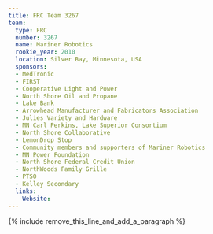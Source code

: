 ```yaml
---
title: FRC Team 3267
team:
  type: FRC
  number: 3267
  name: Mariner Robotics
  rookie_year: 2010
  location: Silver Bay, Minnesota, USA
  sponsors:
  - MedTronic
  - FIRST
  - Cooperative Light and Power
  - North Shore Oil and Propane
  - Lake Bank
  - Arrowhead Manufacturer and Fabricators Association
  - Julies Variety and Hardware
  - MN Carl Perkins, Lake Superior Consortium
  - North Shore Collaborative
  - LemonDrop Stop
  - Community members and supporters of Mariner Robotics
  - MN Power Foundation
  - North Shore Federal Credit Union
  - NorthWoods Family Grille
  - PTSO
  - Kelley Secondary
  links:
    Website:
---
```


{% include remove_this_line_and_add_a_paragraph %}